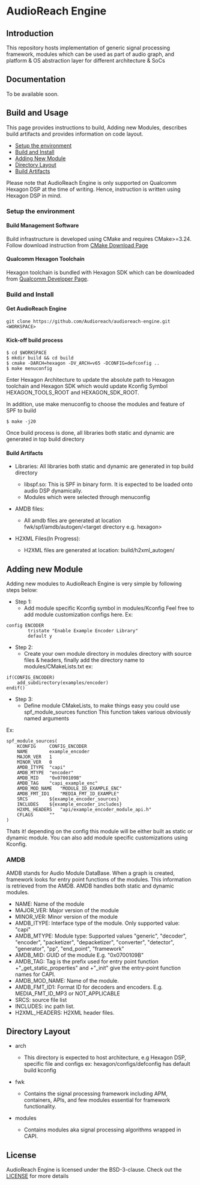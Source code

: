 # AudioReach Engine

## Introduction
This repository hosts implementation of generic signal processing framework, modules which can be used as part of audio graph, and platform & OS abstraction layer for different architecture & SoCs

## Documentation
To be available soon.

## Build and Usage
This page provides instructions to build, Adding new Modules, describes build artifacts and provides information on code layout.
- [Setup the environment](#setup-the-environment)
- [Build and Install](#build-and-install)
- [Adding New Module](#adding-new-module)
- [Directory Layout](#directory-layout)
- [Build Artifacts](#build-artifacts)

Please note that AudioReach Engine is only supported on Qualcomm Hexagon DSP at the time of writing. Hence, instruction is written using Hexagon DSP in mind.

### Setup the environment

#### Build Management Software
Build infrastructure is developed using CMake and requires CMake>=3.24.
Follow download instruction from [CMake Download Page](https://cmake.org/download/)

#### Qualcomm Hexagon Toolchain
Hexagon toolchain is bundled with Hexagon SDK which can be downloaded from [Qualcomm Developer Page](https://developer.qualcomm.com/software/hexagon-dsp-sdk/tools).

### Build and Install
#### Get AudioReach Engine
```
git clone https://github.com/Audioreach/audioreach-engine.git <WORKSPACE>
```

#### Kick-off build process
```
$ cd $WORKSPACE
$ mkdir build && cd build
$ cmake -DARCH=hexagon -DV_ARCH=v65 -DCONFIG=defconfig ..
$ make menuconfig
```
Enter Hexagon Architecture to update the absolute path to Hexagon toolchain and Hexagon SDK which would update Kconfig Symbol HEXAGON_TOOLS_ROOT and HEXAGON_SDK_ROOT.

In addition, use make menuconfig to choose the modules and feature of SPF to build

```
$ make -j20
```
Once build process is done, all libraries both static and dynamic are generated in top
build directory

#### Build Artifacts
- Libraries: All libraries both static and dynamic are generated in top build directory
	- libspf.so:  This is SPF in binary form. It is expected to be loaded onto audio DSP dynamically.
	- Modules which were selected through menuconfig

- AMDB files:
	- All amdb files are generated at location fwk/spf/amdb/autogen/\<target directory e.g. hexagon\>

- H2XML Files(In Progress):
	- H2XML files are generated at location: build/h2xml_autogen/

## Adding new Module

Adding new modules to AudioReach Engine is very simple by following steps below:

- Step 1:
	- Add module specific Kconfig symbol in modules/Kconfig
Feel free to add module customization configs here.
Ex:
```
config ENCODER
        tristate "Enable Example Encoder Library"
        default y
```
- Step 2:
	- Create your own module directory in modules directory
with source files & headers, finally add the directory
name to modules/CMakeLists.txt
ex:
```
if(CONFIG_ENCODER)
	add_subdirectory(examples/encoder)
endif()
```

- Step 3:
	- Define module CMakeLists, to make things easy you could use
spf_module_sources function
This function takes various obviously named arguments

Ex:
```
spf_module_sources(
	KCONFIG		CONFIG_ENCODER
	NAME		example_encoder
	MAJOR_VER	1
	MINOR_VER	0
	AMDB_ITYPE	"capi"
	AMDB_MTYPE	"encoder"
	AMDB_MID	"0x0700109B"
	AMDB_TAG	"capi_example_enc"
	AMDB_MOD_NAME	"MODULE_ID_EXAMPLE_ENC"
	AMDB_FMT_ID1	"MEDIA_FMT_ID_EXAMPLE"
	SRCS		${example_encoder_sources}
	INCLUDES	${example_encoder_includes}
	H2XML_HEADERS	"api/example_encoder_module_api.h"
	CFLAGS		""
)
```
Thats it! depending on the config this module will be either built
as static or dynamic module. You can also add module specific customizations using Kconfig.

### AMDB
AMDB stands for Audio Module DataBase. When a graph is created, framework looks for entry point functions of the modules.
This information is retrieved from the AMDB. AMDB handles both static and dynamic modules.
- NAME: Name of the module
- MAJOR_VER: Major version of the module
- MINOR_VER: Minor version of the module
- AMDB_ITYPE: Interface type of the module. Only supported value: "capi"
- AMDB_MTYPE: Module type: Supported values "generic", "decoder", "encoder", "packetizer", "depacketizer", "converter", "detector", "generator", "pp", "end_point", "framework"
- AMDB_MID: GUID of the module E.g. "0x0700109B"
- AMDB_TAG: Tag is the prefix used for entry point function <tag>+"_get_static_properties" and <tag>+"_init" give the entry-point function names for CAPI.
- AMDB_MOD_NAME: Name of the module.
- AMDB_FMT_ID1:	Format ID for decoders and encoders. E.g. MEDIA_FMT_ID_MP3 or NOT_APPLICABLE
- SRCS:	source file list
- INCLUDES:	inc path list.
- H2XML_HEADERS: H2XML header files.


## Directory Layout
- arch
	- This directory is expected to host architecture, e.g Hexagon DSP, specific file and configs ex: hexagon/configs/defconfig has default build kconfig

- fwk
	- Contains the signal processing framework including APM, containers, APIs, and few modules essential for framework functionality.
- modules
	- Contains modules aka signal processing algorithms wrapped in CAPI.

## License
AudioReach Engine is licensed under the BSD-3-clause. Check out the [LICENSE](LICENSE) for more details
